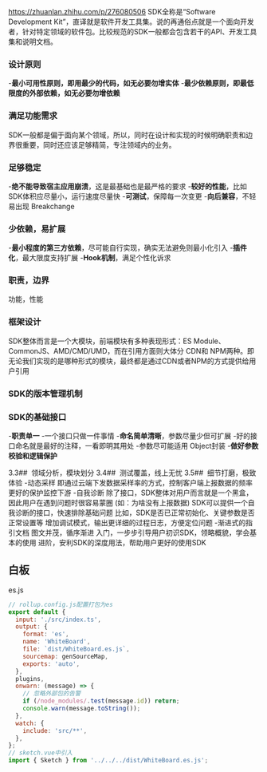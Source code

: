 https://zhuanlan.zhihu.com/p/276080506
SDK全称是“Software Development Kit”，直译就是软件开发工具集。说的再通俗点就是一个面向开发者，针对特定领域的软件包。比较规范的SDK一般都会包含若干的API、开发工具集和说明文档。
### 设计原则
-**最小可用性原则，即用最少的代码，如无必要勿增实体**
-**最少依赖原则，即最低限度的外部依赖，如无必要勿增依赖**
### 满足功能需求
SDK一般都是偏于面向某个领域，所以，同时在设计和实现的时候明确职责和边界很重要，同时还应该足够精简，专注领域内的业务。
### 足够稳定
-**绝不能导致宿主应用崩溃**，这是最基础也是最严格的要求
-**较好的性能**，比如SDK体积应尽量小，运行速度尽量快
-**可测试**，保障每一次变更
-**向后兼容**，不轻易出现 Breakchange
### 少依赖，易扩展
-**最小程度的第三方依赖**，尽可能自行实现，确实无法避免则最小化引入
-**插件化**，最大限度支持扩展
-**Hook机制**，满足个性化诉求
### 职责，边界
功能，性能
### 框架设计
SDK整体而言是一个大模块，前端模块有多种表现形式：ES Module、CommonJS、AMD/CMD/UMD，而在引用方面则大体分 CDN和 NPM两种。即无论我们实现的是哪种形式的模块，最终都是通过CDN或者NPM的方式提供给用户引用
### **SDK的版本管理机制**
### **SDK的基础接口**
-**职责单一**
-一个接口只做一件事情
-**命名简单清晰**，参数尽量少但可扩展
-好的接口命名就是最好的注释，一看即明其用处
-参数尽可能适用 Object封装
-**做好参数校验和逻辑保护**

3.3##  领域分析，模块划分
3.4##  测试覆盖，线上无忧
3.5##  细节打磨，极致体验
-动态采样
即通过云端下发数据采样率的方式，控制客户端上报数据的频率
更好的保护监控下游
-自我诊断
除了接口，SDK整体对用户而言就是一个黑盒，因此用户在遇到问题时很容易蒙圈 (如：为啥没有上报数据)
SDK可以提供一个自我诊断的接口，快速排除基础问题
比如，SDK是否已正常初始化、关键参数是否正常设置等
增加调试模式，输出更详细的过程日志，方便定位问题
-渐进式的指引文档
图文并茂，循序渐进
入门，一步步引导用户初识SDK，领略概貌，学会基本的使用
进阶，安利SDK的深度用法，帮助用户更好的使用SDK

## 白板
es.js
```js 
// rollup.config.js配置打包为es
export default {
  input: './src/index.ts',
  output: {
    format: 'es',
    name: 'WhiteBoard',
    file: `dist/WhiteBoard.es.js`,
    sourcemap: genSourceMap,
    exports: 'auto',
  },
  plugins,
  onwarn: (message) => {
    // 忽略外部包的告警
    if (/node_modules/.test(message.id)) return;
    console.warn(message.toString());
  },
  watch: {
    include: 'src/**',
  },
};
// sketch.vue中引入
import { Sketch } from '../../../dist/WhiteBoard.es.js';
```
